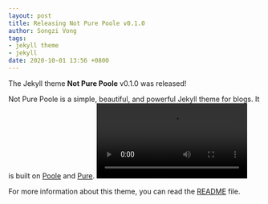 ```yaml
---
layout: post
title: Releasing Not Pure Poole v0.1.0
author: Songzi Vong
tags:
- jekyll theme
- jekyll
date: 2020-10-01 13:56 +0800
---
```

The Jekyll theme **Not Pure Poole** v0.1.0 was released!

Not Pure Poole is a simple, beautiful, and powerful Jekyll theme for blogs. It is built on [Poole](https://github.com/poole/poole) and [Pure](https://purecss.io/).
<video src="https://www.bilibili.com/video/BV1Mf4y1e7xe" controls="controls"></video>

For more information about this theme, you can read the [README](https://github.com/vszhub/not-pure-poole/blob/master/README.md) file.
